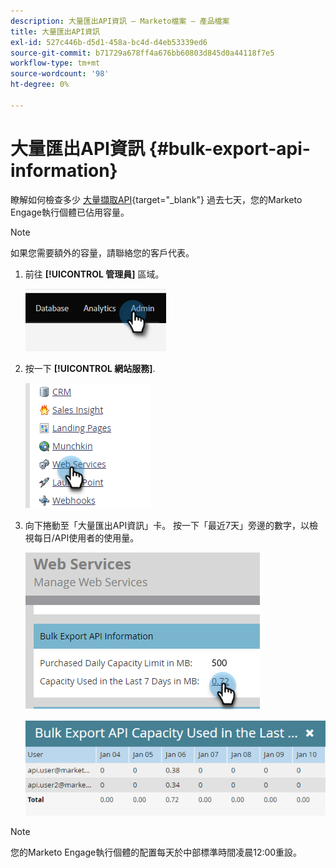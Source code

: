 ```yaml
---
description: 大量匯出API資訊 — Marketo檔案 — 產品檔案
title: 大量匯出API資訊
exl-id: 527c446b-d5d1-458a-bc4d-d4eb53339ed6
source-git-commit: b71729a678ff4a676bb60803d845d0a44118f7e5
workflow-type: tm+mt
source-wordcount: '98'
ht-degree: 0%

---
```


# 大量匯出API資訊 {#bulk-export-api-information}

瞭解如何檢查多少 [大量擷取API](https://developers.marketo.com/rest-api/bulk-extract/){target="_blank"} 過去七天，您的Marketo Engage執行個體已佔用容量。

>[!NOTE]
>
>如果您需要額外的容量，請聯絡您的客戶代表。

1. 前往 **[!UICONTROL 管理員]** 區域。

   ![](assets/bulk-export-api-information-1.png)

1. 按一下 **[!UICONTROL 網站服務]**.

   ![](assets/bulk-export-api-information-2.png)

1. 向下捲動至「大量匯出API資訊」卡。 按一下「最近7天」旁邊的數字，以檢視每日/API使用者的使用量。

   ![](assets/bulk-export-api-information-3.png)

   ![](assets/bulk-export-api-information-4.png)

>[!NOTE]
>
>您的Marketo Engage執行個體的配置每天於中部標準時間凌晨12:00重設。
